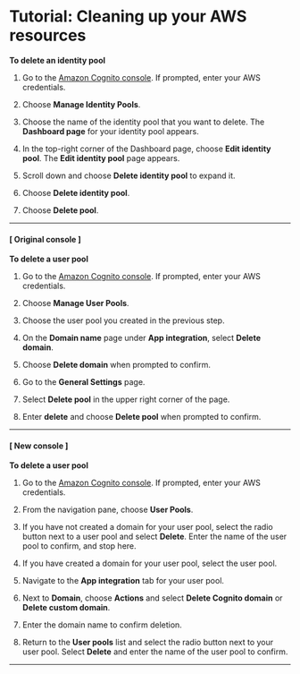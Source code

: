# Tutorial: Cleaning up your AWS resources<a name="tutorial-cleanup-tutorial"></a>

**To delete an identity pool**

1. Go to the [Amazon Cognito console](https://console.aws.amazon.com/cognito/home)\. If prompted, enter your AWS credentials\.

1. Choose **Manage Identity Pools**\.

1. Choose the name of the identity pool that you want to delete\. The **Dashboard page** for your identity pool appears\. 

1. In the top\-right corner of the Dashboard page, choose **Edit identity pool**\. The **Edit identity pool** page appears\. 

1. Scroll down and choose **Delete identity pool** to expand it\. 

1. Choose **Delete identity pool**\. 

1. Choose **Delete pool**\. 

------
#### [ Original console ]

**To delete a user pool**

1. Go to the [Amazon Cognito console](https://console.aws.amazon.com/cognito/home)\. If prompted, enter your AWS credentials\.

1. Choose **Manage User Pools**\.

1. Choose the user pool you created in the previous step\.

1. On the **Domain name** page under **App integration**, select **Delete domain**\.

1. Choose **Delete domain** when prompted to confirm\.

1. Go to the **General Settings** page\.

1. Select **Delete pool** in the upper right corner of the page\.

1. Enter **delete** and choose **Delete pool** when prompted to confirm\.

------
#### [ New console ]

**To delete a user pool**

1. Go to the [Amazon Cognito console](https://console.aws.amazon.com/cognito/home)\. If prompted, enter your AWS credentials\.

1. From the navigation pane, choose **User Pools**\.

1. If you have not created a domain for your user pool, select the radio button next to a user pool and select **Delete**\. Enter the name of the user pool to confirm, and stop here\.

1. If you have created a domain for your user pool, select the user pool\.

1. Navigate to the **App integration** tab for your user pool\.

1. Next to **Domain**, choose **Actions** and select **Delete Cognito domain** or **Delete custom domain**\.

1. Enter the domain name to confirm deletion\.

1. Return to the **User pools** list and select the radio button next to your user pool\. Select **Delete** and enter the name of the user pool to confirm\.

------